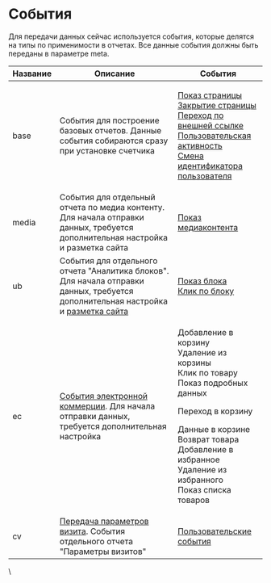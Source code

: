 # События

Для передачи данных сейчас используется события, которые делятся на типы по применимости в отчетах. Все данные события должны быть переданы в параметре meta.

| Название | Описание                                                                                                                                                                                                                 | События                                                                                                                                                                                                                                                                                                                                                                                                                                               |
| -------- | ------------------------------------------------------------------------------------------------------------------------------------------------------------------------------------------------------------------------ | ----------------------------------------------------------------------------------------------------------------------------------------------------------------------------------------------------------------------------------------------------------------------------------------------------------------------------------------------------------------------------------------------------------------------------------------------------- |
| base     | События для построение базовых отчетов. Данные события собираются сразу при установке счетчика                                                                                                                           | <p><a href="bazovye-sobytiya/pokaz-stranicy-ekrana.md">Показ страницы</a><br><a href="bazovye-sobytiya/zakrytie-stranicy.md">Закрытие страницы</a><br><a href="bazovye-sobytiya/perekhod-po-vneshnei-ssylke.md">Переход по внешней ссылке</a><br><a href="bazovye-sobytiya/polzovatelskaya-aktivnost.md">Пользовательская активность</a><br><a href="bazovye-sobytiya/smena-identifikatora-polzovatelya.md">Смена идентификатора пользователя</a></p> |
| media    | События для отдельный отчета по медиа контенту. Для начала отправки данных, требуется дополнительная настройка и разметка сайта                                                                                          | [Показ медиаконтента](sobytie-pokaza-media-kontenta.md)                                                                                                                                                                                                                                                                                                                                                                                               |
| ub       | События для отдельного отчета "Аналитика блоков". Для начала отправки данных, требуется дополнительная настройка и [разметка сайта](../../../razmetka-celevykh-deistvii/razmetka-stranic-saita-dlya-analitiki-blokov.md) | <p><a href="sobytiya-analitiki-blokov.md">Показ блока<br>Клик по блоку</a></p>                                                                                                                                                                                                                                                                                                                                                                        |
| ec       | [События электронной коммерции](../../../peredacha-dannykh-elektronnoi-kommercii/). Для начала отправки данных, требуется дополнительная настройка                                                                       | <p>Добавление в корзину <br>Удаление из корзины <br>Клик по товару <br>Показ подробных данных</p><p>Переход в корзину </p><p>Данные в корзине Возврат товара<br>Добавление в избранное<br>Удаление из избранного<br>Показ списка товаров</p>                                                                                                                                                                                                          |
| cv       | [Передача параметров визита](../../../razmetka-celevykh-deistvii/peredacha-parametrov-vizita.md). События отдельного отчета "Параметры визитов"                                                                          | [Пользовательские события](polzovatelskie-sobytiya.md)                                                                                                                                                                                                                                                                                                                                                                                                |

\
